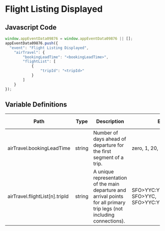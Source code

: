 # Flight Listing Displayed

### 

## Javascript Code
```js
window.appEventData09876 = window.appEventData09876 || [];
appEventData09876.push({
  "event": "Flight Listing Displayed",
    "airTravel": {
        "bookingLeadTime": "<bookingLeadTime>",
        "flightList": [
            {
                "tripId": "<tripId>"
            }
        ]
    }
});
```

## Variable Definitions

|Path|Type|Description|Example|Pattern|Min Length|Max Length|Minimum|Maximum|Multiple Of|
| --- | --- | --- | --- | --- | --- | --- | --- | --- | --- |
|airTravel.bookingLeadTime|string|Number of days ahead of departure for the first segment of a trip.|zero, 1, 20, 22, 33|^([0-9])|(zero)$||||||
|airTravel.flightList[n].tripId|string|A unique representation of the main departure and arrival points for all primary trip legs \(not including connections\). |SFO&gt;YYC:YYC&gt;SFO, SFO&gt;YYC, SFO&gt;YYC:YYC&gt;YXC:YKA&gt;SFO|^([A-Z]{3}>[A-Z]{3}:?)+$||||||




